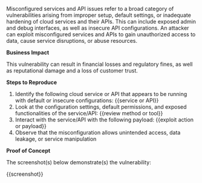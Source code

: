 Misconfigured services and API issues refer to a broad category of vulnerabilities arising from improper setup, default settings, or inadequate hardening of cloud services and their APIs. This can include exposed admin and debug interfaces, as well as insecure API configurations. An attacker can exploit misconfigured services and APIs to gain unauthorized access to data, cause service disruptions, or abuse resources.

**Business Impact**

This vulnerability can result in financial losses and regulatory fines, as well as reputational damage and a loss of customer trust.

**Steps to Reproduce**

1. Identify the following cloud service or API that appears to be running with default or insecure configurations: {{service or API}}
1. Look at the configuration settings, default permissions, and exposed functionalities of the service/API: {{review method or tool}}
1. Interact with the service/API with the following payload: {{exploit action or payload}}
1. Observe that the misconfiguration allows unintended access, data leakage, or service manipulation

**Proof of Concept**

The screenshot(s) below demonstrate(s) the vulnerability:

{{screenshot}}
